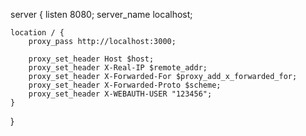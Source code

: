 
server {
    listen       8080;
    server_name  localhost;
        
    location / {
        proxy_pass http://localhost:3000;
        
        proxy_set_header Host $host;
        proxy_set_header X-Real-IP $remote_addr;
        proxy_set_header X-Forwarded-For $proxy_add_x_forwarded_for;
        proxy_set_header X-Forwarded-Proto $scheme;
        proxy_set_header X-WEBAUTH-USER "123456";
    }
}

